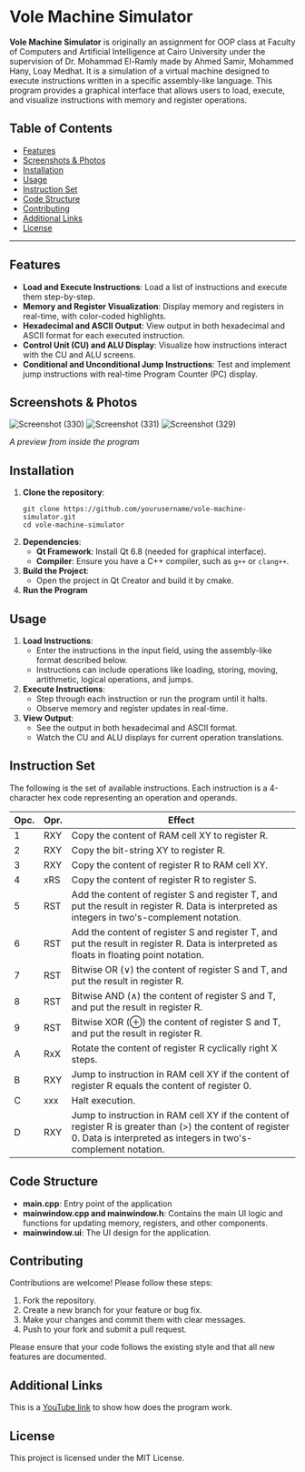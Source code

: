 # Vole Machine Simulator

**Vole Machine Simulator** is originally an assignment for OOP class at Faculty of Computers and Artificial Intelligence at Cairo University under the supervision of Dr. Mohammad El-Ramly made by Ahmed Samir, Mohammed Hany, Loay Medhat. It is a simulation of a virtual machine designed to execute instructions written in a specific assembly-like language. This program provides a graphical interface that allows users to load, execute, and visualize instructions with memory and register operations.

## Table of Contents

- [Features](#features)
- [Screenshots & Photos](#screenshots--photos)
- [Installation](#installation)
- [Usage](#usage)
- [Instruction Set](#instruction-set)
- [Code Structure](#code-structure)
- [Contributing](#contributing)
- [Additional Links](#additional-links)
- [License](#license)

---

## Features

- **Load and Execute Instructions**: Load a list of instructions and execute them step-by-step.
- **Memory and Register Visualization**: Display memory and registers in real-time, with color-coded highlights.
- **Hexadecimal and ASCII Output**: View output in both hexadecimal and ASCII format for each executed instruction.
- **Control Unit (CU) and ALU Display**: Visualize how instructions interact with the CU and ALU screens.
- **Conditional and Unconditional Jump Instructions**: Test and implement jump instructions with real-time Program Counter (PC) display.

## Screenshots & Photos
![Screenshot (330)](https://github.com/user-attachments/assets/ce089686-6d4c-4777-93be-156e8b2da659)
![Screenshot (331)](https://github.com/user-attachments/assets/86dfe52c-d7bc-4a6d-8d48-b6ee964fc6ad)
![Screenshot (329)](https://github.com/user-attachments/assets/bb4b602a-821e-4c90-8640-e8ea9e70f544)

*A preview from inside the program*

## Installation

1. **Clone the repository**:
   ```
   git clone https://github.com/yourusername/vole-machine-simulator.git
   cd vole-machine-simulator
   ```
2. **Dependencies**:
   - **Qt Framework**: Install Qt 6.8 (needed for graphical interface).
   - **Compiler**: Ensure you have a C++ compiler, such as `g++` or `clang++`.
3. **Build the Project**:
   - Open the project in Qt Creator and build it by cmake.
4. **Run the Program**

## Usage

1. **Load Instructions**:
   - Enter the instructions in the input field, using the assembly-like format described below.
   - Instructions can include operations like loading, storing, moving, artithmetic, logical operations, and jumps.
2. **Execute Instructions**:
   - Step through each instruction or run the program until it halts.
   - Observe memory and register updates in real-time.
3. **View Output**:
   - See the output in both hexadecimal and ASCII format.
   - Watch the CU and ALU displays for current operation translations.

## Instruction Set

The following is the set of available instructions. Each instruction is a 4-character hex code representing an operation and operands.

| Opc. | Opr. | Effect                                                                                                                                                                      |
|------|------|-----------------------------------------------------------------------------------------------------------------------------------------------------------------------------|
| 1    | RXY  | Copy the content of RAM cell XY to register R.                                                                                                                              |
| 2    | RXY  | Copy the bit-string XY to register R.                                                                                                                                       |
| 3    | RXY  | Copy the content of register R to RAM cell XY.                                                                                                                              |
| 4    | xRS  | Copy the content of register R to register S.                                                                                                                               |
| 5    | RST  | Add the content of register S and register T, and put the result in register R. Data is interpreted as integers in two's-complement notation.                               |
| 6    | RST  | Add the content of register S and register T, and put the result in register R. Data is interpreted as floats in floating point notation.                                   |
| 7    | RST  | Bitwise OR (∨) the content of register S and T, and put the result in register R.                                                                                           |
| 8    | RST  | Bitwise AND (∧) the content of register S and T, and put the result in register R.                                                                                          |
| 9    | RST  | Bitwise XOR (⊕) the content of register S and T, and put the result in register R.                                                                                          |
| A    | RxX  | Rotate the content of register R cyclically right X steps.                                                                                                                  |
| B    | RXY  | Jump to instruction in RAM cell XY if the content of register R equals the content of register 0.                                                                           |
| C    | xxx  | Halt execution.                                                                                                                                                              |
| D    | RXY  | Jump to instruction in RAM cell XY if the content of register R is greater than (>) the content of register 0. Data is interpreted as integers in two's-complement notation. |


## Code Structure
- **main.cpp**: Entry point of the application
- **mainwindow.cpp and mainwindow.h**: Contains the main UI logic and functions for updating memory, registers, and other components.
- **mainwindow.ui**: The UI design for the application.

## Contributing

Contributions are welcome! Please follow these steps:

1. Fork the repository.
2. Create a new branch for your feature or bug fix.
3. Make your changes and commit them with clear messages.
4. Push to your fork and submit a pull request.

Please ensure that your code follows the existing style and that all new features are documented.

## Additional Links

This is a [YouTube link](https://www.youtube.com/watch?v=4jYBTc85-gM) to show how does the program work.

## License

This project is licensed under the MIT License.
